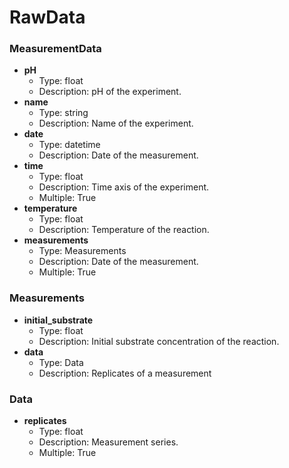 # RawData

### MeasurementData

- __pH__
  - Type: float
  - Description: pH of the experiment.
- __name__
  - Type: string
  - Description: Name of the experiment.
- __date__
  - Type: datetime
  - Description: Date of the measurement.
- __time__
  - Type: float
  - Description: Time axis of the experiment.
  - Multiple: True
- __temperature__
  - Type: float
  - Description: Temperature of the reaction.
- __measurements__
  - Type: Measurements
  - Description: Date of the measurement.
  - Multiple: True

### Measurements

- __initial_substrate__
  - Type: float
  - Description: Initial substrate concentration of the reaction.
- __data__
  - Type: Data
  - Description: Replicates of a measurement

### Data

- __replicates__
  - Type: float
  - Description: Measurement series.
  - Multiple: True
